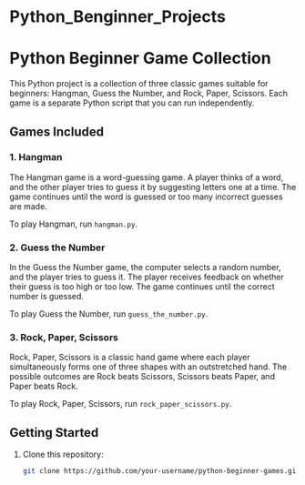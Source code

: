 # Python_Benginner_Projects
# Python Beginner Game Collection

This Python project is a collection of three classic games suitable for beginners: Hangman, Guess the Number, and Rock, Paper, Scissors. Each game is a separate Python script that you can run independently.

## Games Included

### 1. Hangman

The Hangman game is a word-guessing game. A player thinks of a word, and the other player tries to guess it by suggesting letters one at a time. The game continues until the word is guessed or too many incorrect guesses are made.

To play Hangman, run `hangman.py`.

### 2. Guess the Number

In the Guess the Number game, the computer selects a random number, and the player tries to guess it. The player receives feedback on whether their guess is too high or too low. The game continues until the correct number is guessed.

To play Guess the Number, run `guess_the_number.py`.

### 3. Rock, Paper, Scissors

Rock, Paper, Scissors is a classic hand game where each player simultaneously forms one of three shapes with an outstretched hand. The possible outcomes are Rock beats Scissors, Scissors beats Paper, and Paper beats Rock.

To play Rock, Paper, Scissors, run `rock_paper_scissors.py`.

## Getting Started

1. Clone this repository:

   ```bash
   git clone https://github.com/your-username/python-beginner-games.git

